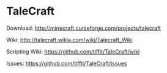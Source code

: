 # TaleCraft

Download: http://minecraft.curseforge.com/projects/talecraft

Wiki: http://talecraft.wikia.com/wiki/Talecraft_Wiki

Scripting Wiki: https://github.com/tiffit/TaleCraft/wiki

Issues: https://github.com/tiffit/TaleCraft/issues
